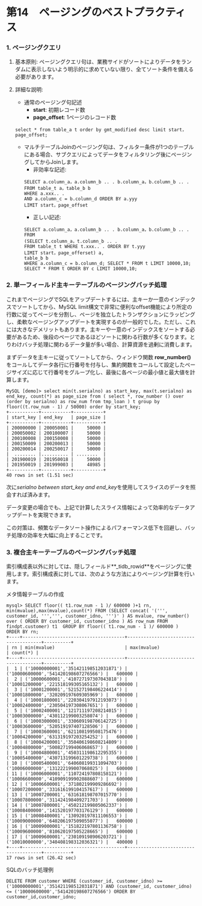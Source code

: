 # 第14　ページングのベストプラクティス

### 1. ページングクエリ

1. 基本原則: ページングクエリ句は、業務サイドがソートによりデータをランダムに表示しないよう明示的に求めていない限り、全てソート条件を備える必要があります。
2. 詳細な説明:
    - 通常のページング句記述
        - **start**: 初期レコード数
        - **page_offset**: 1ページのレコード数
    ```
    select * from table_a t order by gmt_modified desc limit start，page_offset;
    ```
   
    - マルチテーブルJoinのページング句は、フィルター条件が1つのテーブルにある場合、サブクエリによってデータをフィルタリング後にページングしてからJoinします。
        - 非効率な記述: 
        ```
        SELECT a.column_a，a.column_b .. . b.column_a，b.column_b .. . FROM table_t a，table_b b
        WHERE a.xxx.. .
        AND a.column_c = b.column_d ORDER BY a.yyy
        LIMIT start，page_offset
        ```
        - 正しい記述:
        ```
        SELECT a.column_a，a.column_b .. . b.column_a，b.column_b .. . FROM
        (SELECT t.column_a，t.column_b .. .
        FROM table_t t WHERE t.xxx.. . ORDER BY t.yyy
        LIMIT start，page_offerset) a,
        table_b b
        WHERE a.column_c = b.column_d; SELECT * FROM t LIMIT 10000,10;
        SELECT * FROM t ORDER BY c LIMIT 10000,10;
        ```
      
### 2. 単一フィールド主キーテーブルのページングバッチ処理

これまでページングでSQLをアップデートするには、主キーか一意のインデックスでソートしてから、MySQL limit構文で非常に便利なoffset機能により所定の行数に従ってページを分割し、ページを独立したトランザクションにラッピングし、柔軟なページングアップデートを実現するのが一般的でした。ただし、これには大きなデメリットもあります。主キーや一意のインデックスをソートする必要があるため、後段のページであるほどソートに関わる行数が多くなります。とりわけバッチ処理に関わるデータ量が多い場合、計算資源を過剰に消費します。

まずデータを主キーに従ってソートしてから、ウィンドウ関数 **row_number()** をコールしてデータ各行に行番号を付与し、集約関数をコールして設定したページサイズに応じて行番号をグループ化し、最後に各ページの最小値と最大値を計算します。

```
MySQL [demo]> select min(t.serialno) as start_key, max(t.serialno) as end_key, count(*) as page_size from ( select *, row_number () over (order by serialno) as row_num from tmp_loan ) t group by floor((t.row_num - 1) / 50000) order by start_key;
+-----------+-----------+-----------+
| start_key | end_key   | page_size |
+-----------+-----------+-----------+
| 200000000 | 200050001 |     50000 |
| 200050002 | 200100007 |     50000 |
| 200100008 | 200150008 |     50000 |
| 200150009 | 200200013 |     50000 |
| 200200014 | 200250017 |     50000 |
|  ........ |.......... | ........  |
| 201900019 | 201950018 |     50000 |
| 201950019 | 201999003 |     48985 |
+-----------+-----------+-----------+
40 rows in set (1.51 sec)
```

次に*serialno between start_key and end_key*を使用してスライスのデータを照会すれば済みます。

データ変更の場合でも、上記で計算したスライス情報によって効率的なデータアップデートを実現できます。

この対策は、頻繁なデータソート操作によるパフォーマンス低下を回避し、バッチ処理の効率を大幅に向上することです。

### 3. 複合主キーテーブルのページングバッチ処理

索引構成表以外に対しては、隠しフィールド**_tidb_rowid**をページングに使用します。索引構成表に対しては、次のような方法によりページング計算を行います。

メタ情報テーブルの作成
```
mysql> SELECT floor(( t1.row_num - 1 )/ 600000 )+1 rn, min(mvalue),max(mvalue),count(*) FROM (SELECT concat( '(''', customer_id, ''',''', customer_idno, ''')' ) AS mvalue, row_number() over ( ORDER BY customer_id, customer_idno ) AS row_num FROM findpt.customer) t1  GROUP BY floor(( t1.row_num - 1 )/ 600000 )  ORDER BY rn;
+----+--------------------------------------+--------------------------------------+----------+
| rn | min(mvalue)                          | max(mvalue)                          | count(*) |
+----+--------------------------------------+--------------------------------------+----------+
|  1 | ('10000000001','351421198512031871') | ('10000600000','541420198607276566') |   600000 |
|  2 | ('10000600001','410727197307043818') | ('10001200000','221518199305165132') |   600000 |
|  3 | ('10001200001','521527198406224414') | ('10001800000','320209197609305969') |   600000 |
|  4 | ('10001800001','220304197912193073') | ('10002400000','230504197308067651') |   600000 |
|  5 | ('10002400001','121711197208214015') | ('10003000000','430112199003258074') |   600000 |
|  6 | ('10003000001','330609198706142725') | ('10003600000','520519197407128506') |   600000 |
|  7 | ('10003600001','621108199508175476') | ('10004200000','631319197203254252') |   600000 |
|  8 | ('10004200001','350406198608214809') | ('10004800000','500827199406068657') |   600000 |
|  9 | ('10004800001','450311198612295355') | ('10005400000','430713199601229738') |   600000 |
| 10 | ('10005400001','640608199311094703') | ('10006000000','131222199007068025') |   600000 |
| 11 | ('10006000001','110724197808158121') | ('10006600000','410909199902088607') |   600000 |
| 12 | ('10006600001','371802199909286692') | ('10007200000','331616199104157617') |   600000 |
| 13 | ('10007200001','631618198707015770') | ('10007800000','311424198409271703') |   600000 |
| 14 | ('10007800001','450212199805062337') | ('10008400000','141520197703176129') |   600000 |
| 15 | ('10008400001','130920197811106553') | ('10009000000','640206197509055077') |   600000 |
| 16 | ('10009000001','151822197801136758') | ('10009600000','810620197505228665') |   600000 |
| 17 | ('10009600001','230109198906203721') | ('10010000000','340408198312036321') |   400000 |
+----+--------------------------------------+--------------------------------------+----------+
17 rows in set (26.42 sec)
```

SQLのバッチ処理例

```
DELETE FROM customer WHERE (customer_id, customer_idno) >= ('10000000001','351421198512031871') AND (customer_id, customer_idno) <= ('10000600000','541420198607276566') ORDER BY customer_id,customer_idno;
```
